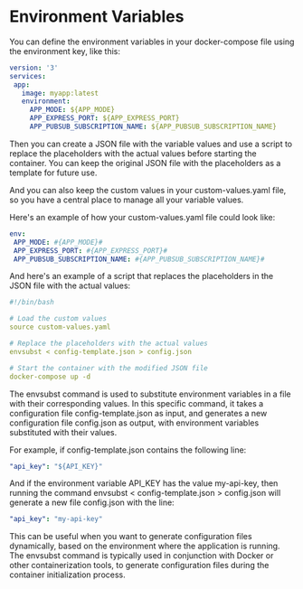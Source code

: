  # Environment Variables
 
 You can define the environment variables in your docker-compose file using the environment key, like this:

 ```yaml
 version: '3'
services:
  app:
    image: myapp:latest
    environment:
      APP_MODE: ${APP_MODE}
      APP_EXPRESS_PORT: ${APP_EXPRESS_PORT}
      APP_PUBSUB_SUBSCRIPTION_NAME: ${APP_PUBSUB_SUBSCRIPTION_NAME}
 ```

Then you can create a JSON file with the variable values and use a script to replace the placeholders with the actual values before starting the container. You can keep the original JSON file with the placeholders as a template for future use.

And you can also keep the custom values in your custom-values.yaml file, so you have a central place to manage all your variable values.

Here's an example of how your custom-values.yaml file could look like:



 ```yaml
env:
  APP_MODE: #{APP_MODE}#
  APP_EXPRESS_PORT: #{APP_EXPRESS_PORT}#
  APP_PUBSUB_SUBSCRIPTION_NAME: #{APP_PUBSUB_SUBSCRIPTION_NAME}#
 ```

And here's an example of a script that replaces the placeholders in the JSON file with the actual values:


 
 ```yaml
#!/bin/bash

# Load the custom values
source custom-values.yaml

# Replace the placeholders with the actual values
envsubst < config-template.json > config.json

# Start the container with the modified JSON file
docker-compose up -d
 ```
The envsubst command is used to substitute environment variables in a file with their corresponding values. In this specific command, it takes a configuration file config-template.json as input, and generates a new configuration file config.json as output, with environment variables substituted with their values.

For example, if config-template.json contains the following line:

  
 ```yaml
"api_key": "${API_KEY}"

 ```
And if the environment variable API_KEY has the value my-api-key, then running the command envsubst < config-template.json > config.json will generate a new file config.json with the line:

  
 ```yaml
"api_key": "my-api-key"
 ```

 This can be useful when you want to generate configuration files dynamically, based on the environment where the application is running. The envsubst command is typically used in conjunction with Docker or other containerization tools, to generate configuration files during the container initialization process.